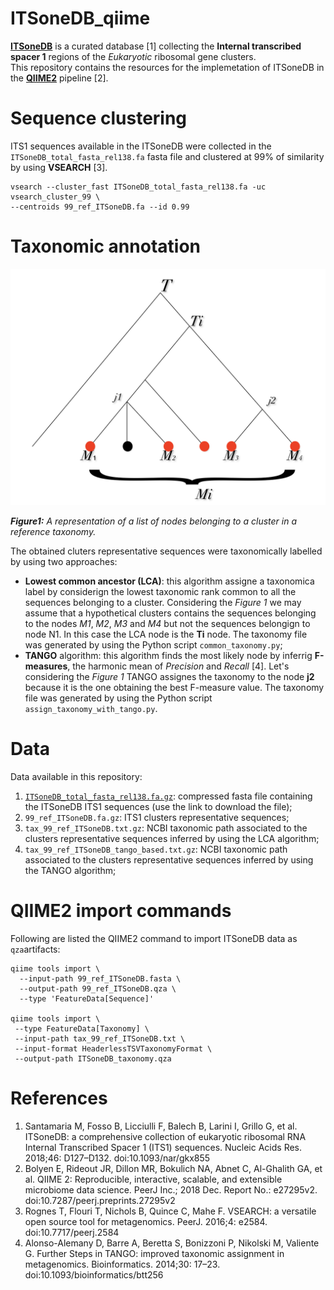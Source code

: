 # ITSoneDB_qiime
[**ITSoneDB**](http://itsonedb.cloud.ba.infn.it) is a curated database [1] collecting the **Internal transcribed spacer 1** regions of the *Eukaryotic* ribosomal gene clusters.  
This repository contains the resources for the implemetation of ITSoneDB in the [**QIIME2**](https://qiime2.org) pipeline [2]. 

# Sequence clustering
ITS1 sequences available in the ITSoneDB were collected in the `ITSoneDB_total_fasta_rel138.fa` fasta file and clustered at 99% of similarity by using **VSEARCH** [3].
```
vsearch --cluster_fast ITSoneDB_total_fasta_rel138.fa -uc vsearch_cluster_99 \
--centroids 99_ref_ITSoneDB.fa --id 0.99
```
# Taxonomic annotation
![tree_figure](./tree.png) 

***Figure1:*** *A representation of a list of nodes belonging to a cluster in a reference taxonomy.* 

The obtained cluters representative sequences were taxonomically labelled by using two approaches:  
* **Lowest common ancestor (LCA)**: this algorithm assigne a taxonomica label by considerign the lowest taxonomic rank common to all the sequences belonging to a cluster. Considering the *Figure 1* we may assume that a hypothetical clusters contains the sequences belonging to the nodes *M1*, *M2*, *M3* and *M4* but not the sequences belongign to node N1. In this case the LCA node is the **Ti** node. The taxonomy file was generated by using the Python script `common_taxonomy.py`;  
* **TANGO** algorithm: this algorithm finds the most likely node by inferrig **F-measures**, the harmonic mean of *Precision* and *Recall* [4]. Let's considering the *Figure 1* TANGO assignes the taxonomy to the node **j2** because it is the one obtaining the best F-measure value. The taxonomy file was generated by using the Python script `assign_taxonomy_with_tango.py`.  

# Data
Data available in this repository:  
1. [`ITSoneDB_total_fasta_rel138.fa.gz`](https://www.dropbox.com/s/0mozfmhgamq7ems/ITSoneDB_total_fasta_rel138.fa.gz?dl=0): compressed fasta file containing the ITSoneDB ITS1 sequences (use the link to download the file);  
2. `99_ref_ITSoneDB.fa.gz`: ITS1 clusters representative sequences;  
3. `tax_99_ref_ITSoneDB.txt.gz`: NCBI taxonomic path associated to the clusters representative sequences inferred by using the LCA algorithm;  
4. `tax_99_ref_ITSoneDB_tango_based.txt.gz`: NCBI taxonomic path associated to the clusters representative sequences inferred by using the TANGO algorithm;  

# QIIME2 import commands
Following are listed the QIIME2 command to import ITSoneDB data as `qza`artifacts:  
```
qiime tools import \
  --input-path 99_ref_ITSoneDB.fasta \
  --output-path 99_ref_ITSoneDB.qza \
  --type 'FeatureData[Sequence]'

qiime tools import \
 --type FeatureData[Taxonomy] \
 --input-path tax_99_ref_ITSoneDB.txt \
 --input-format HeaderlessTSVTaxonomyFormat \
 --output-path ITSoneDB_taxonomy.qza
```

# References
1. Santamaria M, Fosso B, Licciulli F, Balech B, Larini I, Grillo G, et al. ITSoneDB: a comprehensive collection of eukaryotic ribosomal RNA Internal Transcribed Spacer 1 (ITS1) sequences. Nucleic Acids Res. 2018;46: D127–D132. doi:10.1093/nar/gkx855
2. Bolyen E, Rideout JR, Dillon MR, Bokulich NA, Abnet C, Al-Ghalith GA, et al. QIIME 2: Reproducible, interactive, scalable, and extensible microbiome data science. PeerJ Inc.; 2018 Dec. Report No.: e27295v2. doi:10.7287/peerj.preprints.27295v2
3. Rognes T, Flouri T, Nichols B, Quince C, Mahe F. VSEARCH: a versatile open source tool for metagenomics. PeerJ. 2016;4: e2584. doi:10.7717/peerj.2584
4. Alonso-Alemany D, Barre A, Beretta S, Bonizzoni P, Nikolski M, Valiente G. Further Steps in TANGO: improved taxonomic assignment in metagenomics. Bioinformatics. 2014;30: 17–23. doi:10.1093/bioinformatics/btt256
